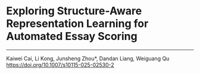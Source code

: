 # Exploring Structure-Aware Representation Learning for Automated Essay Scoring

---
Kaiwei Cai, Li Kong, Junsheng Zhou*, Dandan Liang, Weiguang Qu
https://doi.org/10.1007/s10115-025-02530-2
